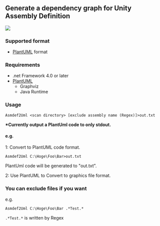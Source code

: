 
## Generate a dependency graph for Unity Assembly Definition

![](https://i.gyazo.com/dfb29b0239c945f8964881fecd337ac0.png)

### Supported format

- [PlantUML](http://plantuml.com/) format

### Requirements

- .net Framework 4.0 or later
- [PlantUML](http://plantuml.com/)
	- Graphviz
	- Java Runtime

### Usage

~~~
Asmdef2Uml <scan directory> [exclude assembly name (Regex)]>out.txt
~~~

**\*Currently output a PlantUml code to only stdout.**

#### e.g.

1: Convert to PlantUML code format.

~~~
Asmdef2Uml C:\Hoge\Foo\Bar>out.txt
~~~

PlantUml code will be generated to "out.txt".

2: Use PlantUML to Convert to graphics file format.



### You can exclude files if you want

e.g.

~~~
Asmdef2Uml C:\Hoge\Foo\Bar .*Test.*
~~~

`.*Test.*` is written by Regex

